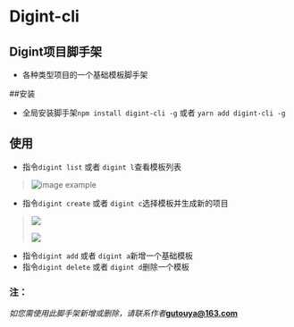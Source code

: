 # Digint-cli

## Digint项目脚手架
* 各种类型项目的一个基础模板脚手架
    
##安装

* 全局安装脚手架`npm install digint-cli -g` 或者 `yarn add digint-cli -g`

## 使用
* 指令`digint list` 或者 `digint l`查看模板列表
> ![image example](https://i.loli.net/2020/11/13/xZt6ERJA23vCgY8.png)

* 指令`digint create` 或者 `digint c`选择模板并生成新的项目
> ![](https://i.loli.net/2020/11/13/iPOwlSeJH2MCVgq.png)
>
> ![](https://i.loli.net/2020/11/13/jXPCvLR5rEUp4Qa.png)
* 指令`digint add` 或者 `digint a`新增一个基础模板
* 指令`digint delete` 或者 `digint d`删除一个模板

### 注：
*如您需使用此脚手架新增或删除，请联系作者***gutouya@163.com**

